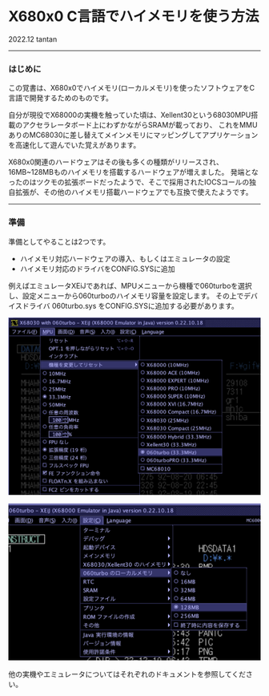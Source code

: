 # X680x0 C言語でハイメモリを使う方法

2022.12 tantan

---

### はじめに

この覚書は、X680x0でハイメモリ(ローカルメモリ)を使ったソフトウェアをC言語で開発するためのものです。

自分が現役でX68000の実機を触っていた頃は、Xellent30という68030MPU搭載のアクセラレータボード上にわずかながらSRAMが載っており、
これをMMUありのMC68030に差し替えてメインメモリにマッピングしてアプリケーションを高速化して遊んでいた覚えがあります。

X680x0関連のハードウェアはその後も多くの種類がリリースされ、16MB~128MBものハイメモリを搭載するハードウェアが増えました。
発端となったのはツクモの拡張ボードだったようで、そこで採用されたIOCSコールの独自拡張が、その他のハイメモリ搭載ハードウェアでも互換で使えたようです。

---

### 準備

準備としてやることは2つです。

* ハイメモリ対応ハードウェアの導入、もしくはエミュレータの設定
* ハイメモリ対応のドライバをCONFIG.SYSに追加

例えばエミュレータXEiJであれば、MPUメニューから機種で060turboを選択し、設定メニューから060turboのハイメモリ容量を設定します。
その上でデバイスドライバ 060turbo.sys をCONFIG.SYSに追加する必要があります。

![](./images/himem01.png)

![](./images/himem02.png)

他の実機やエミュレータについてはそれぞれのドキュメントを参照してください。

